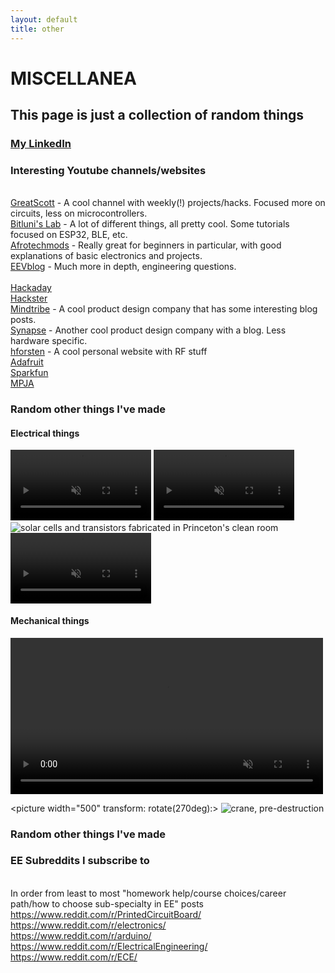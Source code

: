 ```yaml
---
layout: default
title: other
---
```

# MISCELLANEA

## This page is just a collection of random things

### [My LinkedIn](https://www.linkedin.com/in/andrew-ge-686b05111/)

### Interesting Youtube channels/websites

<br>[GreatScott](https://www.youtube.com/user/greatscottlab) - A cool channel with weekly(!) projects/hacks. Focused more on circuits, less on microcontrollers.
<br>[Bitluni's Lab](https://www.youtube.com/user/bitlunislab) - A lot of different things, all pretty cool. Some tutorials focused on ESP32, BLE, etc.
<br>[Afrotechmods](https://www.youtube.com/user/Afrotechmods) - Really great for beginners in particular, with good explanations of basic electronics and projects.
<br>[EEVblog](https://www.youtube.com/user/EEVblog) - Much more in depth, engineering questions.
<br>
<br>[Hackaday](https://hackaday.com/)
<br>[Hackster](https://www.hackster.io/) 
<br>[Mindtribe](https://mindtribe.com/blog/) - A cool product design company that has some interesting blog posts.
<br>[Synapse](https://blog.synapse.com/) - Another cool product design company with a blog. Less hardware specific.
<br>[hforsten](http://hforsten.com/) - A cool personal website with RF stuff
<br>[Adafruit](https://www.adafruit.com/)
<br>[Sparkfun](https://www.sparkfun.com/)
<br>[MPJA](http://www.mpja.com/)

### Random other things I've made

#### Electrical things
<video width="225" controls muted>
  <source src="../../assets/bar_graph.mp4" type="video/mp4">
Your browser does not support the video tag.
</video> 
<video width="225" controls muted>
  <source src="../../assets/sassy_LCD.mp4" type="video/mp4">
Your browser does not support the video tag.
</video> 
<picture width="225">
  <img src="../../assets/ELE208.jpg" alt="solar cells and transistors fabricated in Princeton's clean room">
</picture>
<video width="225" controls muted>
  <source src="../../assets/first_solder.mp4" type="video/mp4">
Your browser does not support the video tag.
</video> 

#### Mechanical things
<video width="500" controls muted>
  <source src="../../assets/break_crane.mp4" type="video/mp4">
Your browser does not support the video tag.
</video> 

<picture width="500" transform: rotate(270deg):>
  <img src="../../assets/crane_pic.jpg" alt="crane, pre-destruction">
</picture>



### Random other things I've made

### EE Subreddits I subscribe to

<br>In order from least to most "homework help/course choices/career path/how to choose sub-specialty in EE" posts
<br><https://www.reddit.com/r/PrintedCircuitBoard/>
<br><https://www.reddit.com/r/electronics/>
<br><https://www.reddit.com/r/arduino/>
<br><https://www.reddit.com/r/ElectricalEngineering/>
<br><https://www.reddit.com/r/ECE/>
